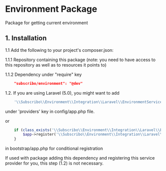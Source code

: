 # Environment Package

Package for getting current environment

## 1. Installation

1.1 Add the following to your project's composer.json:

1.1.1 Repository containing this package (note: you need to have access to this repository as well as to resources it points to)

1.1.2 Dependency under "require" key

```json
    "subscribo/environment": "@dev"
```

1.2. If you are using Laravel (5.0), you might want to add

```php
    '\\Subscribo\\Environment\\Integration\\Laravel\\EnvironmentServiceProvider',
```

under 'providers' key in config/app.php file.

or

```php
    if (class_exists('\\Subscribo\\Environment\\Integration\\Laravel\\EnvironmentServiceProvider')) {
        $app->register('\\Subscribo\\Environment\\Integration\\Laravel\\EnvironmentServiceProvider');
    }
```

in bootstrap/app.php for conditional registration

If used with package adding this dependency and registering this service provider for you, this step (1.2) is not necessary.

